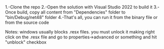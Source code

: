 1.-Clone the repo
2.-Open the solution with Visual Studio 2022 to build it
3.-Once build, copy all content from "Dependencies" folder to "bin/Debug/net48" folder
4.-That's all, you can run it from the binary file or from the source code

Notes: windows usually blocks .resx files. you must unlock it making right click on the .resx file and go to properties->advanced or something and hit "unblock" checkbox
